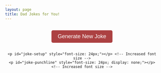 ```yaml
---
layout: page
title: Dad Jokes for You!
---
```


<div id="joke-container" style="text-align: center;">
    <div class="button-container" style="margin-bottom: 20px;">
        <button id="new-joke-button" onclick="loadRandomJoke()">Generate New Joke</button>
        <button id="show-answer-button" onclick="toggleAnswer()" style="display: none;">Show Answer</button>
    </div>
    
    <p id="joke-setup" style="font-size: 24px;"></p> <!-- Increased font size -->
    <p id="joke-punchline" style="font-size: 24px; display: none;"></p> <!-- Increased font size -->
</div>

<script>
// Fetch the jokes from the YAML data
const jokes = [
    {% for joke in site.data.jokes %}
      { "setup": "{{ joke.setup }}", "punchline": "{{ joke.punchline }}" },
    {% endfor %}
];

// Function to load a random joke
function loadRandomJoke() {
    const randomIndex = Math.floor(Math.random() * jokes.length);
    const randomJoke = jokes[randomIndex];
    
    document.getElementById('joke-setup').textContent = randomJoke.setup;
    document.getElementById('joke-punchline').textContent = randomJoke.punchline;
    document.getElementById('show-answer-button').style.display = "inline-block"; // Show answer button
    document.getElementById('joke-punchline').style.display = "none"; // Hide punchline initially
}

// Function to toggle the display of the joke's punchline
function toggleAnswer() {
    const punchlineElement = document.getElementById('joke-punchline');
    if (punchlineElement.style.display === "none") {
        punchlineElement.style.display = "block"; // Show the punchline
    } else {
        punchlineElement.style.display = "none"; // Hide the punchline
    }
}

// Load a random joke immediately when the page loads
window.onload = loadRandomJoke;
</script>

<!-- Styling for the buttons -->
<style>
  #new-joke-button, #show-answer-button {
      background-color: rgb(172, 65, 66); /* Updated button color */
      color: white; /* White text */
      border: none; /* Remove border */
      padding: 10px 20px; /* Padding for the button */
      font-size: 18px; /* Increased font size */
      border-radius: 5px; /* Rounded corners */
      cursor: pointer; /* Pointer cursor on hover */
      transition: background-color 0.3s ease; /* Smooth hover effect */
      margin: 10px; /* Margin around buttons */
  }

  #new-joke-button:hover, #show-answer-button:hover {
      background-color: rgb(172, 65, 66); /* Slightly lighter shade on hover */
  }

  #joke-container {
      margin-top: 20px; /* Spacing above the jokes */
  }

  /* Flexbox for button alignment */
  .button-container {
      display: flex; /* Use flexbox for alignment */
      justify-content: center; /* Center the buttons */
      gap: 10px; /* Space between buttons */
  }
</style>
